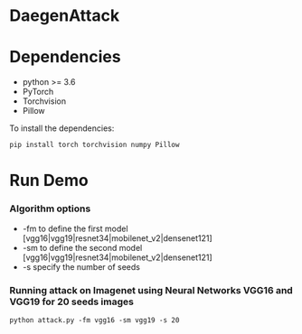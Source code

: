 # DaegenAttack

# Dependencies
- python >= 3.6
- PyTorch
- Torchvision
- Pillow

To install the dependencies:

```pip install torch torchvision numpy Pillow```

# Run Demo

### Algorithm options
- -fm to define the first model [vgg16|vgg19|resnet34|mobilenet_v2|densenet121]
- -sm to define the second model [vgg16|vgg19|resnet34|mobilenet_v2|densenet121]
- -s specify the number of seeds

### Running attack on Imagenet using Neural Networks VGG16 and VGG19 for 20 seeds images
```python attack.py -fm vgg16 -sm vgg19 -s 20```

